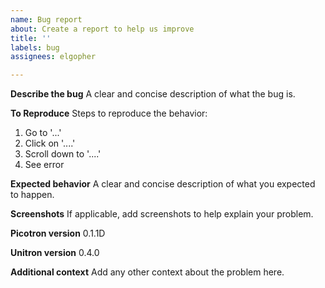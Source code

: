 ```yaml
---
name: Bug report
about: Create a report to help us improve
title: ''
labels: bug
assignees: elgopher

---
```


**Describe the bug**
A clear and concise description of what the bug is.

**To Reproduce**
Steps to reproduce the behavior:
1. Go to '...'
2. Click on '....'
3. Scroll down to '....'
4. See error

**Expected behavior**
A clear and concise description of what you expected to happen.

**Screenshots**
If applicable, add screenshots to help explain your problem.

**Picotron version**
0.1.1D

**Unitron version**
0.4.0

**Additional context**
Add any other context about the problem here.
